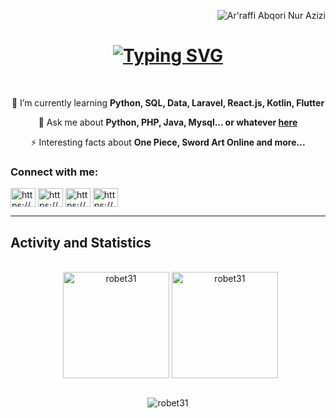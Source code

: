 <p align="right"> <img src="https://komarev.com/ghpvc/?username=robet31&label=Profile%20views&color=0e75b6&style=flat" alt="Ar'raffi Abqori Nur Azizi" /> </p>

<h1 align="center">
    <a href="https://git.io/typing-svg"><img src="https://readme-typing-svg.herokuapp.com?font=Fira+Code&weight=500&size=21&duration=4000&pause=1000&color=A9F72F&center=true&vCenter=true&width=500&height=70&lines=Hi+There!%F0%9F%91%8B;+I'm+Ar'raffi+Abqori+Nur+Azizi!" alt="Typing SVG" /></a>
</h1>

<br/>

<div align="center">

 🌱 I’m currently learning **Python, SQL, Data, Laravel, React.js, Kotlin, Flutter**

 💬 Ask me about **Python, PHP, Java, Mysql... or whatever [here](https://github.com/robet31)**

 ⚡ Interesting facts about **One Piece, Sword Art Online and more...**

 </div>

<div align="center">
	<h3 align="left">Connect with me:</h3>
	<p align="left">
	    <a href="https://www.linkedin.com/in/ar-raffi-abqori-nur-azizi-43997428a/" target="blank"><img align="center" src="https://raw.githubusercontent.com/rahuldkjain/github-profile-readme-generator/master/src/images/icons/Social/linked-in-alt.svg" alt="https://www.linkedin.com/in/ar-raffi-abqori-nur-azizi-43997428a/" height="30" width="40" /></a>
	    <a href="https://www.instagram.com/ravnxx_/" target="blank"><img align="center" src="https://raw.githubusercontent.com/rahuldkjain/github-profile-readme-generator/master/src/images/icons/Social/instagram.svg" alt="https://www.instagram.com/ravnxx_/" height="30" width="40" /></a>
	    <a href="https://dribbble.com/ravnx" target="blank"><img align="center" src="https://raw.githubusercontent.com/rahuldkjain/github-profile-readme-generator/master/src/images/icons/Social/dribbble.svg" alt="https://dribbble.com/ravnx" height="30" width="40" /></a>
	    <a href="https://www.behance.net/arraffiabqorina" target="blank"><img align="center" src="https://raw.githubusercontent.com/rahuldkjain/github-profile-readme-generator/master/src/images/icons/Social/behance.svg" alt="https://www.behance.net/arraffiabqorina" height="30" width="40" /></a>
	</p>
</div>

<hr>

## Activity and Statistics
<p align="center">
	<br/> &nbsp;
	<img align="center" src="https://github-readme-stats.vercel.app/api/top-langs/?username=robet31&theme=graywhite&show_icons=true&hide_border=false&layout=compact" alt="robet31" height="170em"/>
	<img align="center" src="https://github-readme-stats.vercel.app/api?username=robet31&theme=graywhite&show_icons=true&hide_border=false&count_private=true" alt="robet31" height="170em"/>
</p>


<div align="center">
	<br/>
	<img src="https://github-readme-streak-stats.herokuapp.com/?user=robet31&theme=graywhite&hide_border=false" alt="robet31" />
</div>

